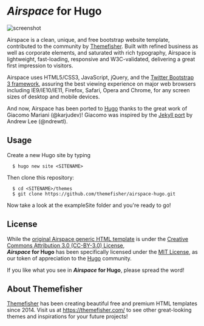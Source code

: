 # _Airspace_ for Hugo
![screenshot](https://github.com/themefisher/airspace-hugo/raw/master/images/screenshot.png "Home of the website")

Airspace is a clean, unique, and free bootstrap website template, contributed to the community by [Themefisher]. Built with refined business as well as corporate elements, and saturated with rich typography, Airspace is lightweight, fast-loading, responsive and W3C-validated, delivering a great first impression to visitors.

Airspace uses HTML5/CSS3, JavaScript, jQuery, and the [Twitter Bootstrap 3 framework](https://getbootstrap.com/docs/3.3/), assuring the best viewing experience on major web browsers including IE9/IE10/IE11, Firefox, Safari, Opera and Chrome, for any screen sizes of desktop and mobile devices.

And now, Airspace has been ported to [Hugo] thanks to the great work of Giacomo Mariani (@karjudev)!
Giacomo was inspired by the [Jekyll port](https://github.com/ndrewtl/airspace-jekyll) by Andrew Lee (@ndrewtl).

## Usage

Create a new Hugo site by typing

```
  $ hugo new site <SITENAME>
```

Then clone this repository:

```
  $ cd <SITENAME>/themes
  $ git clone https://github.com/themefisher/airspace-hugo.git
```

Now take a look at the exampleSite folder and you're ready to go!

## License

While the [original Airspace generic HTML template](https://themefisher.com/products/airspace-free-bootstrap-website-template/) is under the [Creative Commons Attribution 3.0 (CC-BY-3.0) License](https://themefisher.com/license/),  
**_Airspace_ for Hugo** has been specifically licensed under the [MIT License](https://github.com/themefisher/airspace-hugo/blob/master/LICENSE), as our token of appreciation to the [Hugo] community.

If you like what you see in **_Airspace_ for Hugo**, please spread the word!

## About Themefisher

[Themefisher] has been creating beautiful free and premium HTML templates since 2014.
Visit us at https://themefisher.com/ to see other great-looking themes and inspirations for your future projects!

[Hugo]: https://gohugo.io/
[Themefisher]: https://themefisher.com/

